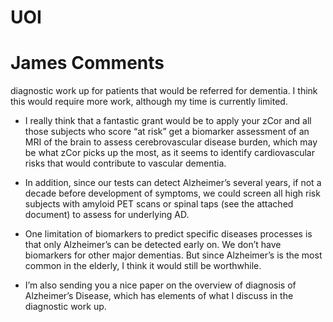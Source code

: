 # UOI

# James Comments

diagnostic work up for patients that would be referred for dementia. I think this would require more work, although my time is currently limited. 

+ I really think that a fantastic grant would be to apply your zCor and all those subjects who score “at risk” get a biomarker assessment of an MRI of the brain to assess cerebrovascular disease burden, which may be what zCor picks up the most, as it seems to identify cardiovascular risks that would contribute to vascular dementia. 
+ In addition, since our tests can detect Alzheimer’s several years, if not a decade before development of symptoms, we could screen all high risk subjects with amyloid PET scans or spinal taps (see the attached document) to assess for underlying AD.

+ One limitation of biomarkers to predict specific diseases processes is that only Alzheimer’s can be detected early on. We don’t have biomarkers for other major dementias. But since Alzheimer’s is the most common in the elderly, I think it would still be worthwhile.
+ I’m also sending you a nice paper on the overview of diagnosis of Alzheimer’s Disease, which has elements of what I discuss in the diagnostic work up.

